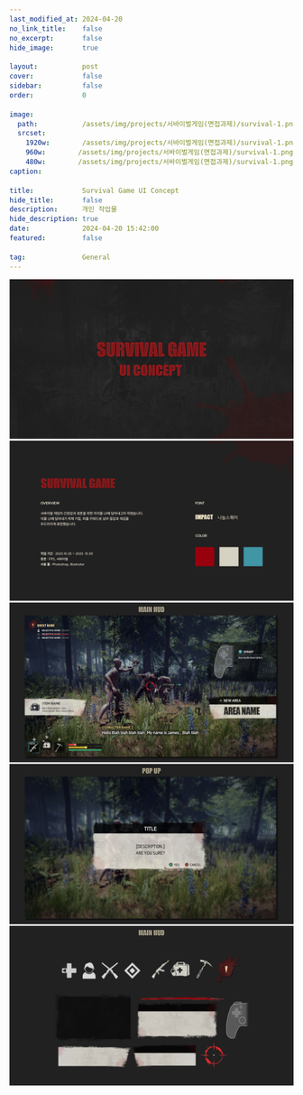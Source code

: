 ```yaml
---
last_modified_at: 2024-04-20
no_link_title:    false 
no_excerpt:       false 
hide_image:       true

layout:           post
cover:            false
sidebar:          false
order:            0

image:
  path:           /assets/img/projects/서바이벌게임(면접과제)/survival-1.png
  srcset:
    1920w:        /assets/img/projects/서바이벌게임(면접과제)/survival-1.png
    960w:        /assets/img/projects/서바이벌게임(면접과제)/survival-1.png
    480w:        /assets/img/projects/서바이벌게임(면접과제)/survival-1.png
caption:          

title:            Survival Game UI Concept
hide_title:       false
description:      개인 작업물
hide_description: true
date:             2024-04-20 15:42:00
featured:         false

tag:              General
---
```



![Image](/assets/img/projects/서바이벌게임(면접과제)/survival-1.png)
![Image](/assets/img/projects/서바이벌게임(면접과제)/survival-2.png)
![Image](/assets/img/projects/서바이벌게임(면접과제)/survival-3.jpg)
![Image](/assets/img/projects/서바이벌게임(면접과제)/survival-4.jpg)
![Image](/assets/img/projects/서바이벌게임(면접과제)/survival-5.jpg)